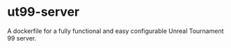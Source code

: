 # ut99-server
A dockerfile for a fully functional and easy configurable Unreal Tournament 99 server.
